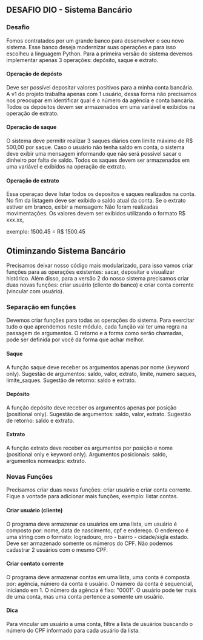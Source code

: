 ## DESAFIO DIO - Sistema Bancário

### Desafio
Fomos contratados por um grande banco para desenvolver o seu novo sistema. Esse banco deseja modernizar suas operações e para isso escolheu a linguagem Python. Para a primeira versão do sistema devemos implementar apenas 3 operações: depósito, saque e extrato.

#### Operação de depósto
Deve ser possível depositar valores positivos para a minha conta bancária. A v1 do projeto trabalha apenas com 1 usuário, dessa forma não precisamos nos preocupar em identificar qual é o número da agência e conta bancária. Todos os depósitos devem ser armazenados em uma variável e exibidos na operação de extrato.

#### Operação de saque
O sistema deve permitir realizar 3 saques diários com limite máximo de R$ 500,00 por saque. Caso o usuário não tenha saldo em conta, o sistema deve exibir uma mensagem informando que não será possível sacar o dinheiro por falta de saldo. Todos os saques devem ser armazenados em uma
variável e exibidos na operação de extrato.

#### Operação de extrato
Essa operaçao deve listar todos os depositos e saques realizados na conta. No fim da listagem deve ser exibido o saldo atual da conta. Se o extrato estiver em branco, exibir a mensagem: Não foram realizadas movimentações. 
Os valores devem ser exibidos utilizando o formato R$ xxx.xx,

exemplo:
1500.45 = R$ 1500.45


## Otiminzando Sistema Bancário

Precisamos deixar nosso código mais modularizado, para isso vamos criar funções para as operações existentes: sacar, depositar e visualizar histórico. Além disso, para a versão 2 do
nosso sistema precisamos criar duas novas funções: criar usuário (cliente do banco) e criar conta corrente (vincular com usuário).

### Separação em funções

Devemos criar funções para todas as operações do sistema. Para exercitar tudo o que aprendemos neste módulo, cada função vai ter uma regra na passagem de argumentos. O retorno e a forma como serão chamadas, pode ser definida por você da forma que achar melhor.

#### Saque

A função saque deve receber os argumentos apenas por nome (keyword only). Sugestão de argumentos: saldo, valor, extrato, limite, numero saques, limite_saques. Sugestão de retorno: saldo e extrato.

#### Depósito

A função depósito deve receber os argumentos apenas por posição (positional only). Sugestão de argumentos: saldo, valor, extrato. Sugestão de retorno: saldo e extrato.

#### Extrato

A função extrato deve receber os argumentos por posição e nome (positional only e keyword only). Argumentos posicionais: saldo, argumentos nomeadps: extrato.

### Novas Funções

Precisamos criar duas novas funções: criar usuário e criar conta corrente. Fique a vontade para adicionar mais funções, exemplo: listar contas.

#### Criar usuário (cliente)

O programa deve armazenar os usuários em uma lista, um usuário é composto por: nome, data de nascimento, cpf e endereço. O endereço é uma string com o formato: logradouro, nro - bairro - cidade/sigla estado. Deve ser armazenado somente os números do CPF. Não podemos cadastrar 2 usuários com o mesmo CPF.

#### Criar contato corrente

O programa deve armazenar contas em uma lista, uma conta é composta por: agência, número da conta e usuário. O número da conta é sequencial, iniciando em 1. O número da agência é
fixo: "0001". O usuário pode ter mais de uma conta, mas uma conta pertence a somente um usuário.

#### Dica

Para vincular um usuário a uma conta, filtre a lista de usuários buscando o número do CPF informado para cada usuário da lista.


